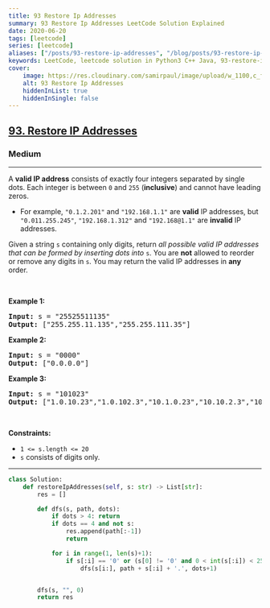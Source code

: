 ```yaml
---
title: 93 Restore Ip Addresses
summary: 93 Restore Ip Addresses LeetCode Solution Explained
date: 2020-06-20
tags: [leetcode]
series: [leetcode]
aliases: ["/posts/93-restore-ip-addresses", "/blog/posts/93-restore-ip-addresses", "/93-restore-ip-addresses"]
keywords: LeetCode, leetcode solution in Python3 C++ Java, 93-restore-ip-addresses solution
cover:
    image: https://res.cloudinary.com/samirpaul/image/upload/w_1100,c_fit,co_rgb:FFFFFF,l_text:Arial_70_bold:93 Restore Ip Addresses/problem-solving.webp
    alt: 93 Restore Ip Addresses
    hiddenInList: true
    hiddenInSingle: false
---
```



<h2><a href="https://leetcode.com/problems/restore-ip-addresses/">93. Restore IP Addresses</a></h2><h3>Medium</h3><hr><div><p>A <strong>valid IP address</strong> consists of exactly four integers separated by single dots. Each integer is between <code>0</code> and <code>255</code> (<strong>inclusive</strong>) and cannot have leading zeros.</p>

<ul>
	<li>For example, <code>"0.1.2.201"</code> and <code>"192.168.1.1"</code> are <strong>valid</strong> IP addresses, but <code>"0.011.255.245"</code>, <code>"192.168.1.312"</code> and <code>"192.168@1.1"</code> are <strong>invalid</strong> IP addresses.</li>
</ul>

<p>Given a string <code>s</code> containing only digits, return <em>all possible valid IP addresses that can be formed by inserting dots into </em><code>s</code>. You are <strong>not</strong> allowed to reorder or remove any digits in <code>s</code>. You may return the valid IP addresses in <strong>any</strong> order.</p>

<p>&nbsp;</p>
<p><strong>Example 1:</strong></p>

<pre><strong>Input:</strong> s = "25525511135"
<strong>Output:</strong> ["255.255.11.135","255.255.111.35"]
</pre>

<p><strong>Example 2:</strong></p>

<pre><strong>Input:</strong> s = "0000"
<strong>Output:</strong> ["0.0.0.0"]
</pre>

<p><strong>Example 3:</strong></p>

<pre><strong>Input:</strong> s = "101023"
<strong>Output:</strong> ["1.0.10.23","1.0.102.3","10.1.0.23","10.10.2.3","101.0.2.3"]
</pre>

<p>&nbsp;</p>
<p><strong>Constraints:</strong></p>

<ul>
	<li><code>1 &lt;= s.length &lt;= 20</code></li>
	<li><code>s</code> consists of digits only.</li>
</ul>
</div>

---




```python
class Solution:
    def restoreIpAddresses(self, s: str) -> List[str]:
        res = []

        def dfs(s, path, dots):
            if dots > 4: return 
            if dots == 4 and not s:
                res.append(path[:-1])
                return

            for i in range(1, len(s)+1):
                if s[:i] == '0' or (s[0] != '0' and 0 < int(s[:i]) < 256):
                    dfs(s[i:], path + s[:i] + '.', dots+1)


        dfs(s, "", 0)
        return res
```

